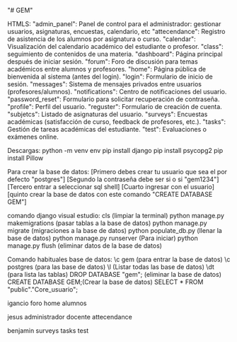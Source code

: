 "# GEM" 

HTMLS:
"admin_panel": Panel de control para el administrador: gestionar usuarios, asignaturas, encuestas, calendario, etc
"attecendance": Registro de asistencia de los alumnos por asignatura o curso.
"calendar": Visualización del calendario académico del estudiante o profesor.
"class": seguimiento de contenidos de una materia.
"dashboard": Página principal después de iniciar sesión.
"forum": Foro de discusión para temas académicos entre alumnos y profesores.
"home": Página pública de bienvenida al sistema (antes del login).
"login": Formulario de inicio de sesión.
"messages": Sistema de mensajes privados entre usuarios (profesores/alumnos).
"notifications": Centro de notificaciones del usuario.
"password_reset": Formulario para solicitar recuperación de contraseña.
"profile": Perfil del usuario.
"reguster": Formulario de creación de cuenta.
"subjetcs": Listado de asignaturas del usuario.
"surveys": Encuestas académicas (satisfacción de curso, feedback de profesores, etc.).
"tasks": Gestión de tareas académicas del estudiante.
"test": Evaluaciones o exámenes online.


Descargas: 
python -m venv env
pip install django
pip install psycopg2
pip install Pillow

Para crear la base de datos:
[Primero debes crear tu usuario que sea el por defecto "postgres"]
[Segundo la contraseña debe ser si o si "gem1234"]
[Tercero entrar a seleccionar sql shell]
[Cuarto ingresar con el usuario]
[quinto crear la base de datos con este comando "CREATE DATABASE GEM"]

comando django visual estudio:
cls (limpiar la terminal)
python manage.py makemigrations (pasar tablas a la base de datos)
python manage.py migrate (migraciones a la base de datos)
python populate_db.py (llenar la base de datos)
python manage.py runserver (Para iniciar)
python manage.py flush (eliminar datos de la base de datos)

Comando habituales base de datos:
\c gem (para entrar la base de datos)
\c postgres (para las base de datos)
\l (Listar todas las base de datos)
\dt (para lista las tablas)
DROP DATABASE "gem"; (eliminar la base de datos)
CREATE DATABASE GEM;(Crear la base de datos)
SELECT * FROM "public"."Core_usuario";


igancio 
foro
home
alumnos

jesus 
administrador
docente
attecendance

benjamin
surveys
tasks
test
